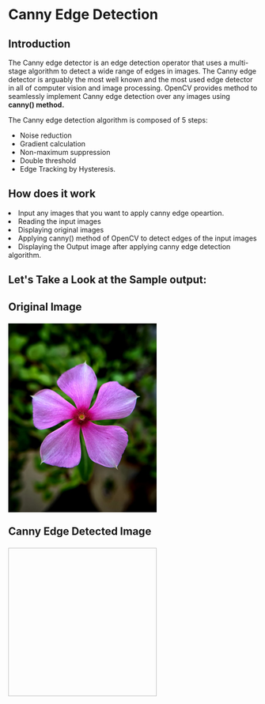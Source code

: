 <h1>Canny Edge Detection</h1>
<h2>Introduction</h2>
<p>The Canny edge detector is an edge detection operator that uses a multi-stage algorithm to detect a wide range of edges in images. 
  The Canny edge detector is arguably the most well known and the most used edge detector in all of computer vision and image processing.
  OpenCV provides method to seamlessly implement Canny edge detection over any images using <b>canny() method.</b>
  <p>
  The Canny edge detection algorithm is composed of 5 steps:</p>
  <ul>
  <li>Noise reduction</li>
  <li>Gradient calculation</li>
  <li>Non-maximum suppression</li>
  <li>Double threshold</li>
<li>Edge Tracking by Hysteresis.</li>
    </ul>
  </p>
  
  <h2>How does it work</h2>
  <p>
  <li>Input any images that you want to apply canny edge opeartion.</li>
  <li>Reading the input images</li>
  <li>Displaying original images</li>
  <li>Applying canny() method of OpenCV to detect edges of the input images</li>
  <li>Displaying the Output image after applying canny edge detection algorithm.</l
  </p>
  
  <h2>Let's Take a Look at the Sample output:<h2>
    <b>Original Image</b>
    <p><img src="Images\flower.jpg" width=300 heigth=300/></p>
    <b>Canny Edge Detected Image</b>
    <p><img src"Images\demo.PNG" width=300 height=300/></p>
